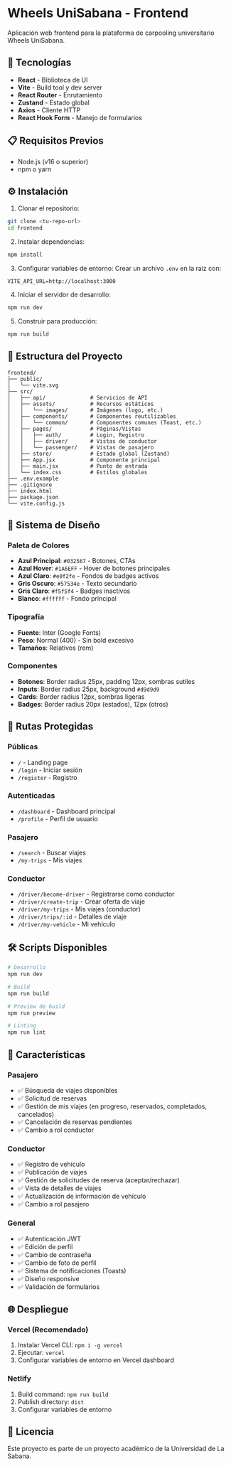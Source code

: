 # Wheels UniSabana - Frontend

Aplicación web frontend para la plataforma de carpooling universitario Wheels UniSabana.

## 🚀 Tecnologías

- **React** - Biblioteca de UI
- **Vite** - Build tool y dev server
- **React Router** - Enrutamiento
- **Zustand** - Estado global
- **Axios** - Cliente HTTP
- **React Hook Form** - Manejo de formularios

## 📋 Requisitos Previos

- Node.js (v16 o superior)
- npm o yarn

## ⚙️ Instalación

1. Clonar el repositorio:
```bash
git clone <tu-repo-url>
cd frontend
```

2. Instalar dependencias:
```bash
npm install
```

3. Configurar variables de entorno:
Crear un archivo `.env` en la raíz con:
```env
VITE_API_URL=http://localhost:3000
```

4. Iniciar el servidor de desarrollo:
```bash
npm run dev
```

5. Construir para producción:
```bash
npm run build
```

## 📁 Estructura del Proyecto

```
frontend/
├── public/
│   └── vite.svg
├── src/
│   ├── api/              # Servicios de API
│   ├── assets/           # Recursos estáticos
│   │   └── images/       # Imágenes (logo, etc.)
│   ├── components/       # Componentes reutilizables
│   │   └── common/       # Componentes comunes (Toast, etc.)
│   ├── pages/            # Páginas/Vistas
│   │   ├── auth/         # Login, Registro
│   │   ├── driver/       # Vistas de conductor
│   │   └── passenger/    # Vistas de pasajero
│   ├── store/            # Estado global (Zustand)
│   ├── App.jsx           # Componente principal
│   ├── main.jsx          # Punto de entrada
│   └── index.css         # Estilos globales
├── .env.example
├── .gitignore
├── index.html
├── package.json
└── vite.config.js
```

## 🎨 Sistema de Diseño

### Paleta de Colores
- **Azul Principal**: `#032567` - Botones, CTAs
- **Azul Hover**: `#1A6EFF` - Hover de botones principales
- **Azul Claro**: `#e0f2fe` - Fondos de badges activos
- **Gris Oscuro**: `#57534e` - Texto secundario
- **Gris Claro**: `#f5f5f4` - Badges inactivos
- **Blanco**: `#ffffff` - Fondo principal

### Tipografía
- **Fuente**: Inter (Google Fonts)
- **Peso**: Normal (400) - Sin bold excesivo
- **Tamaños**: Relativos (rem)

### Componentes
- **Botones**: Border radius 25px, padding 12px, sombras sutiles
- **Inputs**: Border radius 25px, background `#d9d9d9`
- **Cards**: Border radius 12px, sombras ligeras
- **Badges**: Border radius 20px (estados), 12px (otros)

## 🔐 Rutas Protegidas

### Públicas
- `/` - Landing page
- `/login` - Iniciar sesión
- `/register` - Registro

### Autenticadas
- `/dashboard` - Dashboard principal
- `/profile` - Perfil de usuario

### Pasajero
- `/search` - Buscar viajes
- `/my-trips` - Mis viajes

### Conductor
- `/driver/become-driver` - Registrarse como conductor
- `/driver/create-trip` - Crear oferta de viaje
- `/driver/my-trips` - Mis viajes (conductor)
- `/driver/trips/:id` - Detalles de viaje
- `/driver/my-vehicle` - Mi vehículo

## 🛠️ Scripts Disponibles

```bash
# Desarrollo
npm run dev

# Build
npm run build

# Preview de build
npm run preview

# Linting
npm run lint
```

## 📱 Características

### Pasajero
- ✅ Búsqueda de viajes disponibles
- ✅ Solicitud de reservas
- ✅ Gestión de mis viajes (en progreso, reservados, completados, cancelados)
- ✅ Cancelación de reservas pendientes
- ✅ Cambio a rol conductor

### Conductor
- ✅ Registro de vehículo
- ✅ Publicación de viajes
- ✅ Gestión de solicitudes de reserva (aceptar/rechazar)
- ✅ Vista de detalles de viajes
- ✅ Actualización de información de vehículo
- ✅ Cambio a rol pasajero

### General
- ✅ Autenticación JWT
- ✅ Edición de perfil
- ✅ Cambio de contraseña
- ✅ Cambio de foto de perfil
- ✅ Sistema de notificaciones (Toasts)
- ✅ Diseño responsive
- ✅ Validación de formularios

## 🌐 Despliegue

### Vercel (Recomendado)
1. Instalar Vercel CLI: `npm i -g vercel`
2. Ejecutar: `vercel`
3. Configurar variables de entorno en Vercel dashboard

### Netlify
1. Build command: `npm run build`
2. Publish directory: `dist`
3. Configurar variables de entorno

## 📝 Licencia

Este proyecto es parte de un proyecto académico de la Universidad de La Sabana.
